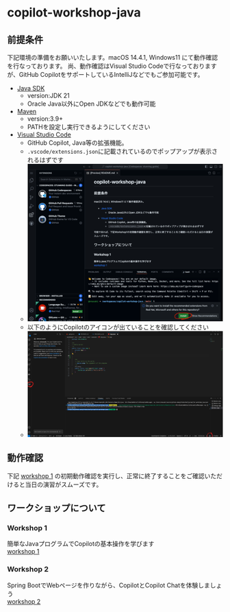 # copilot-workshop-java

## 前提条件
下記環境の準備をお願いいたします。macOS 14.4.1, Windows11 にて動作確認を行なっております。
尚、動作確認はVisual Studio Codeで行なっておりますが、GitHub CopilotをサポートしているIntelliJなどでもご参加可能です。

- [Java SDK](https://www.oracle.com/java/technologies/javase-downloads.html)
  - version:JDK 21
  - Oracle Java以外にOpen JDKなどでも動作可能
- [Maven](https://maven.apache.org/)
  - version:3.9+
  - PATHを設定し実行できるようにしてください
- [Visual Studio Code](https://code.visualstudio.com/download)
  - GitHub Copilot, Java等の拡張機能。
  - `.vscode/extensions.json`に記載されているのでポップアップが表示されるはずです
  - ![](./img/README_2024-04-09-15-56-49.png)
  - 以下のようにCopilotのアイコンが出ていることを確認してください
  - ![](./img/README_2024-04-10-09-50-48.png)

## 動作確認
下記 [workshop 1](workshop1/README.ja.md) の初期動作確認を実行し、正常に終了することをご確認いただけると当日の演習がスムーズです。

## ワークショップについて
### Workshop 1
簡単なJavaプログラムでCopilotの基本操作を学びます<br>
[workshop 1](workshop1/README.ja.md)

### Workshop 2
Spring BootでWebページを作りながら、CopilotとCopilot Chatを体験しましょう<br>
[workshop 2](workshop2/README.ja.md)

